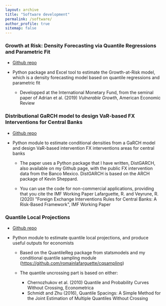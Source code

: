 ```yaml
---
layout: archive
title: "Software development"
permalink: /software/
author_profile: true
sitemap: false
---
```


### Growth at Risk: Density Forecasting via Quantile Regressions and Parametric Fit
* [Github repo](https://github.com/IMFGAR/GaR)
* Python package and Excel tool to estimate the Growth-at-Risk model, which is a
  density forecasting model based on quantile regressions and parametric fit

    * Developped at the International Monetary Fund, from the seminal paper of
    Adrian et al. (2019) *Vulnerable Growth*, American Economic Review 

### Distributional GaRCH model to design VaR-based FX Interventions for Central Banks
* [Github repo](https://github.com/romainlafarguette/varfxi)
* Python module to estimate conditional densities from a GaRCH model and design
  VaR-based intervention FX interventions areas for central banks
  
  *  The paper  uses  a Python  package  that I  have  written, DistGARCH,  also
  available on  my Github page,  with the public  FX intervention data  from the
  Banco Mexico. DistGARCH is based on the ARCH package of Kevin Sheppard.
  
  * You  can use the  code for  non-commercial applications, providing  that you
  cite the  IMF Working Paper  Lafarguette, R.  and Veyrune, R.  (2020) "Foreign
  Exchange Interventions Rules  for Central Banks: A  Risk-Based Framework", IMF
  Working Paper

### Quantile Local Projections
* [Github repo](https://github.com/romainlafarguette/quantileproj)  
* Python module to estimate quantile local projections, and produce useful
  outputs for economists
  
  * Based on the QuantileReg package from statsmodels and my conditional quantile
  sampling module (https://github.com/romainlafarguette/cqsampling)

  * The quantile uncrossing part is based on either:
      * Chernozhukov et al. (2010) Quantile and Probability Curves Without Crossing, Econometrica
      * Schmidt and Zhu (2016), Quantile Spacings: A Simple Method for the Joint Estimation of Multiple Quantiles Without Crossing








